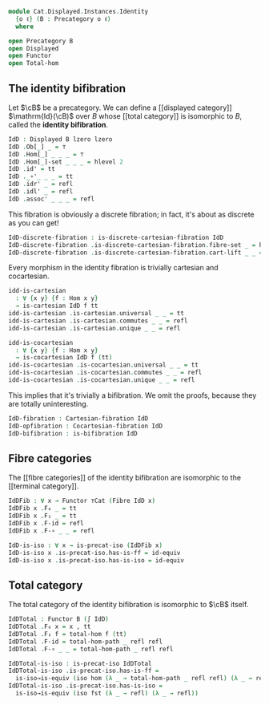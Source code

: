 <!--
```agda
open import Cat.Displayed.Cartesian.Discrete
open import Cat.Instances.Shape.Terminal
open import Cat.Displayed.Bifibration
open import Cat.Displayed.Cocartesian
open import Cat.Displayed.Cartesian
open import Cat.Functor.Equivalence
open import Cat.Displayed.Fibre
open import Cat.Displayed.Total
open import Cat.Displayed.Base
open import Cat.Prelude
```
-->

```agda
module Cat.Displayed.Instances.Identity
  {o ℓ} (B : Precategory o ℓ)
  where

open Precategory B
open Displayed
open Functor
open Total-hom
```

## The identity bifibration

Let $\cB$ be a precategory. We can define a [[displayed category]]
$\mathrm{Id}(\cB)$ over $B$ whose [[total category]] is isomorphic to
$B$, called the **identity bifibration**.

```agda
IdD : Displayed B lzero lzero
IdD .Ob[_] _ = ⊤
IdD .Hom[_] _ _ _ = ⊤
IdD .Hom[_]-set _ _ _ = hlevel 2
IdD .id' = tt
IdD ._∘'_ _ _ = tt
IdD .idr' _ = refl
IdD .idl' _ = refl
IdD .assoc' _ _ _ = refl
```

This fibration is obviously a discrete fibration; in fact, it's about as
discrete as you can get!

```agda
IdD-discrete-fibration : is-discrete-cartesian-fibration IdD
IdD-discrete-fibration .is-discrete-cartesian-fibration.fibre-set _ = hlevel 2
IdD-discrete-fibration .is-discrete-cartesian-fibration.cart-lift _ _ = hlevel 0
```

Every morphism in the identity fibration is trivially cartesian and
cocartesian.

```agda
idd-is-cartesian
  : ∀ {x y} {f : Hom x y}
  → is-cartesian IdD f tt
idd-is-cartesian .is-cartesian.universal _ _ = tt
idd-is-cartesian .is-cartesian.commutes _ _ = refl
idd-is-cartesian .is-cartesian.unique _ _ = refl

idd-is-cocartesian
  : ∀ {x y} {f : Hom x y}
  → is-cocartesian IdD f (tt)
idd-is-cocartesian .is-cocartesian.universal _ _ = tt
idd-is-cocartesian .is-cocartesian.commutes _ _ = refl
idd-is-cocartesian .is-cocartesian.unique _ _ = refl
```

This implies that it's trivially a bifibration. We omit the proofs, because they
are totally uninteresting.

```agda
IdD-fibration : Cartesian-fibration IdD
IdD-opfibration : Cocartesian-fibration IdD
IdD-bifibration : is-bifibration IdD
```
<!--
```agda
IdD-fibration f y' .Cartesian-lift.x' = tt
IdD-fibration f y' .Cartesian-lift.lifting = tt
IdD-fibration f y' .Cartesian-lift.cartesian =
  idd-is-cartesian

IdD-opfibration f x' .Cocartesian-lift.y' = tt
IdD-opfibration f x' .Cocartesian-lift.lifting = tt
IdD-opfibration f x' .Cocartesian-lift.cocartesian =
  idd-is-cocartesian

IdD-bifibration .is-bifibration.fibration = IdD-fibration
IdD-bifibration .is-bifibration.opfibration = IdD-opfibration
```
-->

## Fibre categories

The [[fibre categories]] of the identity bifibration are isomorphic to
the [[terminal category]].

```agda
IdDFib : ∀ x → Functor ⊤Cat (Fibre IdD x)
IdDFib x .F₀ _ = tt
IdDFib x .F₁ _ = tt
IdDFib x .F-id = refl
IdDFib x .F-∘ _ _ = refl

IdD-is-iso : ∀ x → is-precat-iso (IdDFib x)
IdD-is-iso x .is-precat-iso.has-is-ff = id-equiv
IdD-is-iso x .is-precat-iso.has-is-iso = id-equiv
```

## Total category

The total category of the identity bifibration is isomorphic to $\cB$
itself.

```agda
IdDTotal : Functor B (∫ IdD)
IdDTotal .F₀ x = x , tt
IdDTotal .F₁ f = total-hom f (tt)
IdDTotal .F-id = total-hom-path _ refl refl
IdDTotal .F-∘ _ _ = total-hom-path _ refl refl

IdDTotal-is-iso : is-precat-iso IdDTotal
IdDTotal-is-iso .is-precat-iso.has-is-ff =
  is-iso→is-equiv (iso hom (λ _ → total-hom-path _ refl refl) (λ _ → refl))
IdDTotal-is-iso .is-precat-iso.has-is-iso =
  is-iso→is-equiv (iso fst (λ _ → refl) (λ _ → refl))
```

<!--
  [TODO: Reed M, 19/04/2023] Show that this is a left/right unit to composition
  of displayed categories once we have equivalence/isomorphism of displayed categories.
-->
